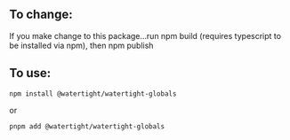 ## To change:
If you make change to this package...run npm build (requires typescript to be installed via npm), then npm publish

## To use:
`npm install @watertight/watertight-globals`

or

`pnpm add @watertight/watertight-globals`

